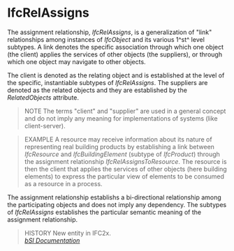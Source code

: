IfcRelAssigns
=============
The assignment relationship, _IfcRelAssigns_, is a generalization of "link"
relationships among instances of _IfcObject_ and its various 1^st^ level
subtypes. A link denotes the specific association through which one object
(the client) applies the services of other objects (the suppliers), or through
which one object may navigate to other objects.  
  
The client is denoted as the relating object and is established at the level
of the specific, instantiable subtypes of _IfcRelAssigns_. The suppliers are
denoted as the related objects and they are established by the
_RelatedObjects_ attribute.  
  
> NOTE  The terms "client" and "supplier" are used in a general concept and do
> not imply any meaning for implementations of systems (like client-server).  
  
> EXAMPLE  A resource may receive information about its nature of representing
> real building products by establishing a link between _IfcResource_ and
> _IfcBuildingElement_ (subtype of _IfcProduct_) through the assignment
> relationship _IfcRelAssignsToResource_. The resource is then the client that
> applies the services of other objects (here building elements) to express
> the particular view of elements to be consumed as a resource in a process.  
  
The assignment relationship establishs a bi-directional relationship among the
participating objects and does not imply any dependency. The subtypes of
_IfcRelAssigns_ establishes the particular semantic meaning of the assignment
relationship.  
  
> HISTORY  New entity in IFC2x.  
[ _bSI
Documentation_](https://standards.buildingsmart.org/IFC/DEV/IFC4_2/FINAL/HTML/schema/ifckernel/lexical/ifcrelassigns.htm)


